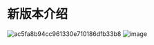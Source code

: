 # 新版本介绍
![ac5fa8b94cc961330e710186dfb33b8](https://user-images.githubusercontent.com/51939531/211480906-2192dcfd-7798-4809-9ee1-89a94b6dacd6.png)
![image](https://user-images.githubusercontent.com/51939531/211244957-cc6f293f-ba83-4325-bca0-47b10f461ee3.png)














